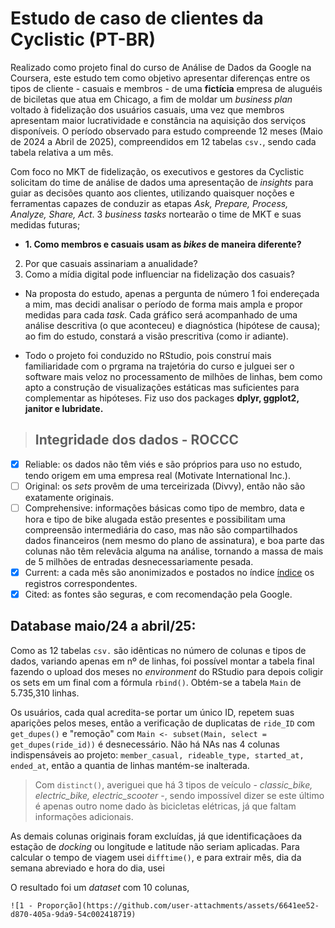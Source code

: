 [índice]: https://divvy-tripdata.s3.amazonaws.com/index.html

# Estudo de caso de clientes da Cyclistic (PT-BR)

 Realizado como projeto final do curso de Análise de Dados da Google na Coursera, este estudo tem como objetivo apresentar diferenças entre os tipos de cliente - casuais e membros - de uma **fictícia** empresa de aluguéis de biciletas que atua em Chicago, a fim de moldar um _business plan_ voltado à fidelização dos usuários casuais, uma vez que membros apresentam maior lucratividade e constância na aquisição dos serviços disponíveis. O período observado para estudo compreende 12 meses (Maio de 2024 a Abril de 2025), compreendidos em 12 tabelas `csv.`, sendo cada tabela relativa a um mês.

 Com foco no MKT de fidelização, os executivos e gestores da Cyclistic solicitam do time de análise de dados uma apresentação de _insights_ para guiar as decisões quanto aos clientes, utilizando quaisquer noções e ferramentas capazes de conduzir as etapas _Ask, Prepare, Process, Analyze, Share, Act_. 3 _business tasks_  nortearão o time de MKT e suas medidas futuras; 
 - **1. Como membros e casuais usam as _bikes_ de maneira diferente?**
  2. Por que casuais assinariam a anualidade?
  3. Como a mídia digital pode influenciar na fidelização dos casuais?

- Na proposta do estudo, apenas a pergunta de número 1 foi endereçada a mim, mas decidi analisar o período de forma mais ampla e propor medidas para cada _task_. Cada gráfico será acompanhado de uma análise descritiva (o que aconteceu) e diagnóstica (hipótese de causa); ao fim do estudo, constará a visão prescritiva (como ir adiante).

- Todo o projeto foi conduzido no RStudio, pois construí mais familiaridade com o prgrama na trajetória do curso e julguei ser o software mais veloz no processamento de milhões de linhas, bem como apto a construção de visualizações estáticas mas suficientes para complementar as hipóteses. Fiz uso dos packages **dplyr, ggplot2, janitor e lubridate.**

> ## Integridade dos dados - ROCCC

- [x] Reliable: os dados não têm viés e são próprios para uso no estudo, tendo origem em uma empresa real (Motivate International Inc.).
- [ ] Original: os _sets_ provêm de uma terceirizada (Divvy), então não são exatamente originais.
- [ ] Comprehensive: informações básicas como tipo de membro, data e hora e tipo de bike alugada estão presentes e possibilitam uma compreensão intermediária do caso, mas não são compartilhados dados financeiros (nem mesmo do plano de assinatura), e boa parte das colunas não têm relevâcia alguma na análise, tornando a massa de mais de 5 milhões de entradas desnecessariamente pesada.
- [x] Current: a cada mês são anonimizados e postados no índice [índice] os registros correspondentes.
- [x] Cited: as fontes são seguras, e com recomendação pela Google.

## Database maio/24 a abril/25:

Como as 12 tabelas `csv.` são idênticas no número de colunas e tipos de dados, variando apenas em nº de linhas, foi possível montar a tabela final fazendo o upload dos meses no _environment_ do RStudio para depois coligir os sets em um final com a fórmula `rbind()`. Obtém-se a tabela `Main` de 5.735,310 linhas.

Os usuários, cada qual acredita-se portar um único ID, repetem suas aparições pelos meses, então a verificação de duplicatas de `ride_ID` com `get_dupes()` e "remoção" com `Main <- subset(Main, select = get_dupes(ride_id))` é desnecessário. Não há NAs nas 4 colunas indispensáveis ao projeto: `member_casual, rideable_type, started_at, ended_at`, então a quantia de linhas mantém-se inalterada.

> Com `distinct()`, averiguei que há 3 tipos de veículo - _classic_bike, electric_bike, electric_scooter_ -, sendo impossível dizer se este último é apenas outro nome dado às bicicletas elétricas, já que faltam informações adicionais.

As demais colunas originais foram excluídas, já que identificaçãoes da estação de _docking_ ou longitude e latitude não seriam aplicadas. Para calcular o tempo de viagem usei `difftime()`, e para extrair mês, dia da semana abreviado e hora do dia, usei

O resultado foi um _dataset_ com 10 colunas, 

```
![1 - Proporção](https://github.com/user-attachments/assets/6641ee52-d870-405a-9da9-54c002418719)

```
